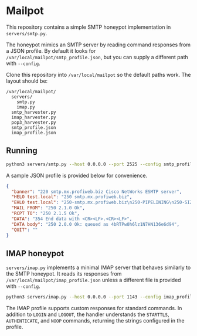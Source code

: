 # Mailpot

This repository contains a simple SMTP honeypot implementation in `servers/smtp.py`.

The honeypot mimics an SMTP server by reading command responses from a JSON
profile. By default it looks for `/var/local/mailpot/smtp_profile.json`, but you
can supply a different path with `--config`.


Clone this repository into `/var/local/mailpot` so the default paths work.
The layout should be:

```
/var/local/mailpot/
  servers/
    smtp.py
    imap.py
  smtp_harvester.py
  imap_harvester.py
  pop3_harvester.py
  smtp_profile.json
  imap_profile.json
```

## Running

```bash
python3 servers/smtp.py --host 0.0.0.0 --port 2525 --config smtp_profile.json
```

A sample JSON profile is provided below for convenience.

```json
{
  "banner": "220 smtp.mx.profiweb.biz Cisco NetWorks ESMTP server",
  "HELO test.local": "250 smtp.mx.profiweb.biz",
  "EHLO test.local": "250-smtp.mx.profiweb.biz\n250-PIPELINING\n250-SIZE 1073741824\n250-VRFY\n250-ETRN\n250-STARTTLS\n250-AUTH PLAIN LOGIN\n250-ENHANCEDSTATUSCODES\n250-8BITMIME\n250 DSN",
  "MAIL FROM": "250 2.1.0 Ok",
  "RCPT TO": "250 2.1.5 Ok",
  "DATA": "354 End data with <CR><LF>.<CR><LF>",
  "DATA body": "250 2.0.0 Ok: queued as 4bRTPw0h6lz1N7HN136e6d94",
  "QUIT": ""
}
```

## IMAP honeypot

`servers/imap.py` implements a minimal IMAP server that behaves similarly to the
SMTP honeypot. It reads its responses from `/var/local/mailpot/imap_profile.json`
unless a different file is provided with `--config`.

```bash
python3 servers/imap.py --host 0.0.0.0 --port 1143 --config imap_profile.json
```

The IMAP profile supports custom responses for standard commands. In addition to
`LOGIN` and `LOGOUT`, the handler understands the `STARTTLS`, `AUTHENTICATE`, and
`NOOP` commands, returning the strings configured in the profile.

